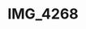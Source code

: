 ---
pid: '140'
layout: photos
title: IMG_4268
filename: IMG_4268.jpg
caption: 
previous_pid: '139'
next_pid: '141'
permalink: "/photos/140.html"
---
